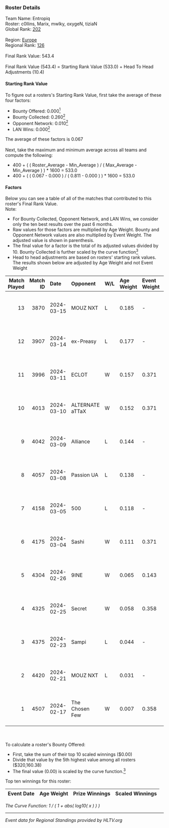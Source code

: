 ### Roster Details<br />
Team Name: Entropiq<br />
Roster: c0llins, Marix, mwlky, oxygeN, tiziaN<br />
Global Rank: [202](../../standings_global_2024_08_14.md)<br />
<br />
Region: [Europe]( ../../standings_europe_2024_08_14.md)<br />
Regional Rank: [126]( ../../standings_europe_2024_08_14.md)<br />
<br />
Final Rank Value:  543.4<br />
<br />
Final Rank Value (543.4) = Starting Rank Value (533.0) + Head To Head Adjustments (10.4)<br />

#### Starting Rank Value<br />
To figure out a rosters's Starting Rank Value, first take the average of these four factors:<br />
- Bounty Offered: 0.000[<sup>1</sup>](#table2)
- Bounty Collected: 0.260[<sup>2</sup>](#table1)
- Opponent Network: 0.010[<sup>2</sup>](#table1)
- LAN Wins: 0.000[<sup>2</sup>](#table1)

The average of these factors is 0.067<br />
<br />
Next, take the maximum and minimum average across all teams and compute the following:<br />
- 400 + ( ( Roster_Average - Min_Average ) / ( Max_Average - Min_Average ) ) * 1600 = 533.0
- 400 + ( ( 0.067 - 0.000 ) / ( 0.811 - 0.000 ) ) * 1600 = 533.0


#### Factors<br />
Below you can see a table of all of the matches that contributed to this roster's Final Rank Value.<br />
Note:<br />

- For Bounty Collected, Opponent Network, and LAN Wins, we consider only the ten best results over the past 6 months.
- Raw values for those factors are multiplied by Age Weight. Bounty and Opponent Network values are also multiplied by Event Weight. The adjusted value is shown in parenthesis.
- The final value for a factor is the total of its adjusted values divided by 10. Bounty Collected is further scaled by the curve function[<sup>3</sup>](#curveFunction)
- Head to head adjustments are based on rosters' starting rank values. The results shown below are adjusted by Age Weight and not Event Weight
<span id="table1"></span><br />


| Match Played | Match ID | Date       | Opponent        | W/L | Age Weight | Event Weight | Bounty Collected | Opponent Network | LAN Wins  | H2H Adj. | Roster                                |
| -: | -: | :- | :- | :- | :- | :- | :- | :- | :- | -: | :- |
|           13 |     3870 | 2024-03-15 | MOUZ NXT        | L   | 0.185      | -            | -                | -                | -         |    -0.41 | c0llins, Marix, mwlky, oxygeN, tiziaN |
|           12 |     3907 | 2024-03-14 | ex-Preasy       | L   | 0.177      | -            | -                | -                | -         |    -1.34 | c0llins, Marix, mwlky, oxygeN, tiziaN |
|           11 |     3996 | 2024-03-11 | ECLOT           | W   | 0.157      | 0.371        | 0.078 (0.005)    | 0.501 (0.029)    | 0 (0.000) |     4.85 | c0llins, Marix, mwlky, oxygeN, tiziaN |
|           10 |     4013 | 2024-03-10 | ALTERNATE aTTaX | W   | 0.152      | 0.371        | 0.036 (0.002)    | 0.496 (0.028)    | 0 (0.000) |     4.35 | c0llins, Marix, mwlky, oxygeN, tiziaN |
|            9 |     4042 | 2024-03-09 | Alliance        | L   | 0.144      | -            | -                | -                | -         |    -0.74 | c0llins, Marix, mwlky, oxygeN, tiziaN |
|            8 |     4057 | 2024-03-08 | Passion UA      | L   | 0.138      | -            | -                | -                | -         |    -0.22 | c0llins, Marix, mwlky, oxygeN, tiziaN |
|            7 |     4158 | 2024-03-05 | 500             | L   | 0.118      | -            | -                | -                | -         |    -1.12 | c0llins, Marix, mwlky, oxygeN, tiziaN |
|            6 |     4175 | 2024-03-04 | Sashi           | W   | 0.111      | 0.371        | 0.183 (0.007)    | 1.000 (0.041)    | 0 (0.000) |     3.36 | c0llins, Marix, mwlky, oxygeN, tiziaN |
|            5 |     4304 | 2024-02-26 | 9INE            | W   | 0.065      | 0.143        | 0.000 (0.000)    | 0.004 (0.000)    | 0 (0.000) |     0.91 | c0llins, Marix, mwlky, oxygeN, tiziaN |
|            4 |     4325 | 2024-02-25 | Secret          | W   | 0.058      | 0.358        | 0.000 (0.000)    | 0.046 (0.001)    | 0 (0.000) |     0.91 | c0llins, Marix, mwlky, oxygeN, tiziaN |
|            3 |     4375 | 2024-02-23 | Sampi           | L   | 0.044      | -            | -                | -                | -         |    -0.19 | c0llins, Marix, mwlky, oxygeN, tiziaN |
|            2 |     4420 | 2024-02-21 | MOUZ NXT        | L   | 0.031      | -            | -                | -                | -         |    -0.06 | c0llins, Marix, mwlky, oxygeN, tiziaN |
|            1 |     4507 | 2024-02-17 | The Chosen Few  | W   | 0.007      | 0.358        | 0.001 (0.000)    | 0.027 (0.000)    | 0 (0.000) |     0.15 | c0llins, Marix, mwlky, oxygeN, tiziaN |

<br />
<span id="table2"></span><br />
To calculate a roster's Bounty Offered:<br />

- First, take the sum of their top 10 scaled winnings ($0.00)
- Divide that value by the 5th highest value among all rosters ($320,160.38)
- The final value (0.00) is scaled by the curve function.[<sup>3</sup>](#curveFunction)

Top ten winnings for this roster:<br />

| Event Date | Age Weight | Prize Winnings | Scaled Winnings |
| :- | -: | :- | :- |


<span id="curveFunction"></span>_The Curve Function: 1 / ( 1 + abs( log10( x ) ) )_<br />

---
_Event data for Regional Standings provided by HLTV.org_<br />

